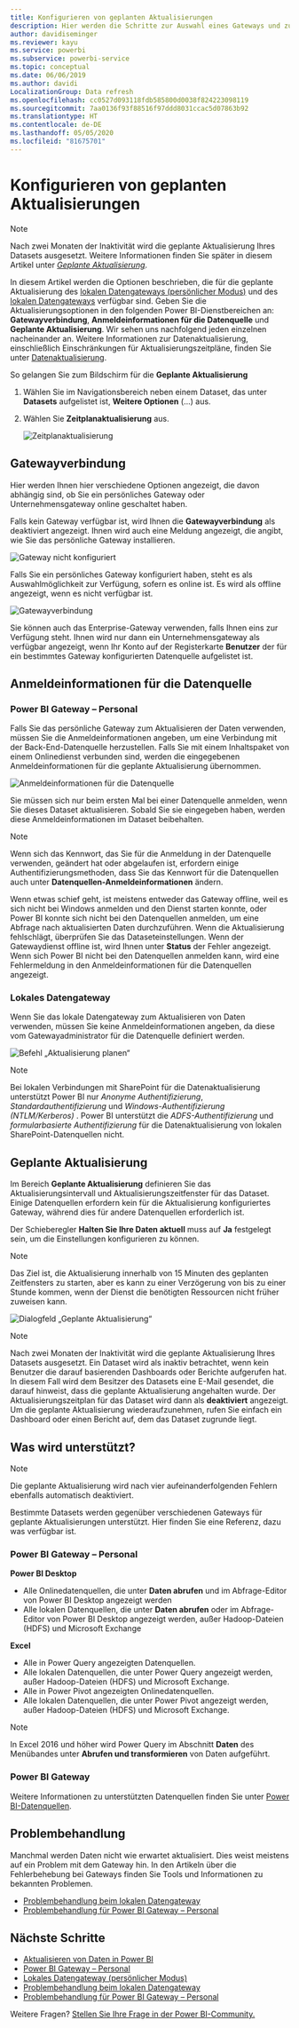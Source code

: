 ```yaml
---
title: Konfigurieren von geplanten Aktualisierungen
description: Hier werden die Schritte zur Auswahl eines Gateways und zur Konfiguration einer geplanten Aktualisierung behandelt.
author: davidiseminger
ms.reviewer: kayu
ms.service: powerbi
ms.subservice: powerbi-service
ms.topic: conceptual
ms.date: 06/06/2019
ms.author: davidi
LocalizationGroup: Data refresh
ms.openlocfilehash: cc0527d093118fdb585800d0038f824223098119
ms.sourcegitcommit: 7aa0136f93f88516f97ddd8031ccac5d07863b92
ms.translationtype: HT
ms.contentlocale: de-DE
ms.lasthandoff: 05/05/2020
ms.locfileid: "81675701"
---
```

# <a name="configure-scheduled-refresh"></a>Konfigurieren von geplanten Aktualisierungen

>[!NOTE]
>Nach zwei Monaten der Inaktivität wird die geplante Aktualisierung Ihres Datasets ausgesetzt. Weitere Informationen finden Sie später in diesem Artikel unter [*Geplante Aktualisierung*](#scheduled-refresh).

In diesem Artikel werden die Optionen beschrieben, die für die geplante Aktualisierung des [lokalen Datengateways (persönlicher Modus)](service-gateway-personal-mode.md) und des [lokalen Datengateways](service-gateway-onprem.md) verfügbar sind. Geben Sie die Aktualisierungsoptionen in den folgenden Power BI-Dienstbereichen an: **Gatewayverbindung**, **Anmeldeinformationen für die Datenquelle** und **Geplante Aktualisierung**. Wir sehen uns nachfolgend jeden einzelnen nacheinander an. Weitere Informationen zur Datenaktualisierung, einschließlich Einschränkungen für Aktualisierungszeitpläne, finden Sie unter [Datenaktualisierung](refresh-data.md#data-refresh).

So gelangen Sie zum Bildschirm für die **Geplante Aktualisierung**

1. Wählen Sie im Navigationsbereich neben einem Dataset, das unter **Datasets** aufgelistet ist, **Weitere Optionen** (...) aus.
2. Wählen Sie **Zeitplanaktualisierung** aus.

    ![Zeitplanaktualisierung](media/refresh-scheduled-refresh/dataset-menu.png)

## <a name="gateway-connection"></a>Gatewayverbindung

Hier werden Ihnen hier verschiedene Optionen angezeigt, die davon abhängig sind, ob Sie ein persönliches Gateway oder Unternehmensgateway online geschaltet haben.

Falls kein Gateway verfügbar ist, wird Ihnen die **Gatewayverbindung** als deaktiviert angezeigt. Ihnen wird auch eine Meldung angezeigt, die angibt, wie Sie das persönliche Gateway installieren.

![Gateway nicht konfiguriert](media/refresh-scheduled-refresh/gateway-not-configured.png)

Falls Sie ein persönliches Gateway konfiguriert haben, steht es als Auswahlmöglichkeit zur Verfügung, sofern es online ist. Es wird als offline angezeigt, wenn es nicht verfügbar ist.

![Gatewayverbindung](media/refresh-scheduled-refresh/gateway-connection.png)

Sie können auch das Enterprise-Gateway verwenden, falls Ihnen eins zur Verfügung steht. Ihnen wird nur dann ein Unternehmensgateway als verfügbar angezeigt, wenn Ihr Konto auf der Registerkarte **Benutzer** der für ein bestimmtes Gateway konfigurierten Datenquelle aufgelistet ist.

## <a name="data-source-credentials"></a>Anmeldeinformationen für die Datenquelle

### <a name="power-bi-gateway---personal"></a>Power BI Gateway – Personal

Falls Sie das persönliche Gateway zum Aktualisieren der Daten verwenden, müssen Sie die Anmeldeinformationen angeben, um eine Verbindung mit der Back-End-Datenquelle herzustellen. Falls Sie mit einem Inhaltspaket von einem Onlinedienst verbunden sind, werden die eingegebenen Anmeldeinformationen für die geplante Aktualisierung übernommen.

![Anmeldeinformationen für die Datenquelle](media/refresh-scheduled-refresh/data-source-credentials-pgw.png)

Sie müssen sich nur beim ersten Mal bei einer Datenquelle anmelden, wenn Sie dieses Dataset aktualisieren. Sobald Sie sie eingegeben haben, werden diese Anmeldeinformationen im Dataset beibehalten.

> [!NOTE]
> Wenn sich das Kennwort, das Sie für die Anmeldung in der Datenquelle verwenden, geändert hat oder abgelaufen ist, erfordern einige Authentifizierungsmethoden, dass Sie das Kennwort für die Datenquellen auch unter **Datenquellen-Anmeldeinformationen** ändern.

Wenn etwas schief geht, ist meistens entweder das Gateway offline, weil es sich nicht bei Windows anmelden und den Dienst starten konnte, oder Power BI konnte sich nicht bei den Datenquellen anmelden, um eine Abfrage nach aktualisierten Daten durchzuführen. Wenn die Aktualisierung fehlschlägt, überprüfen Sie das Dataseteinstellungen. Wenn der Gatewaydienst offline ist, wird Ihnen unter **Status** der Fehler angezeigt. Wenn sich Power BI nicht bei den Datenquellen anmelden kann, wird eine Fehlermeldung in den Anmeldeinformationen für die Datenquellen angezeigt.

### <a name="on-premises-data-gateway"></a>Lokales Datengateway

Wenn Sie das lokale Datengateway zum Aktualisieren von Daten verwenden, müssen Sie keine Anmeldeinformationen angeben, da diese vom Gatewayadministrator für die Datenquelle definiert werden.

![Befehl „Aktualisierung planen“](media/refresh-scheduled-refresh/data-source-credentials-egw.png)

> [!NOTE]
> Bei lokalen Verbindungen mit SharePoint für die Datenaktualisierung unterstützt Power BI nur *Anonyme Authentifizierung*, *Standardauthentifizierung* und *Windows-Authentifizierung (NTLM/Kerberos)* . Power BI unterstützt die *ADFS-Authentifizierung* und *formularbasierte Authentifizierung* für die Datenaktualisierung von lokalen SharePoint-Datenquellen nicht.

## <a name="scheduled-refresh"></a>Geplante Aktualisierung

Im Bereich **Geplante Aktualisierung** definieren Sie das Aktualisierungsintervall und Aktualisierungszeitfenster für das Dataset. Einige Datenquellen erfordern kein für die Aktualisierung konfiguriertes Gateway, während dies für andere Datenquellen erforderlich ist.

Der Schieberegler **Halten Sie Ihre Daten aktuell** muss auf **Ja** festgelegt sein, um die Einstellungen konfigurieren zu können.

> [!NOTE]
> Das Ziel ist, die Aktualisierung innerhalb von 15 Minuten des geplanten Zeitfensters zu starten, aber es kann zu einer Verzögerung von bis zu einer Stunde kommen, wenn der Dienst die benötigten Ressourcen nicht früher zuweisen kann.

![Dialogfeld „Geplante Aktualisierung“](media/refresh-scheduled-refresh/scheduled-refresh.png)

> [!NOTE]
> Nach zwei Monaten der Inaktivität wird die geplante Aktualisierung Ihres Datasets ausgesetzt. Ein Dataset wird als inaktiv betrachtet, wenn kein Benutzer die darauf basierenden Dashboards oder Berichte aufgerufen hat. In diesem Fall wird dem Besitzer des Datasets eine E-Mail gesendet, die darauf hinweist, dass die geplante Aktualisierung angehalten wurde. Der Aktualisierungszeitplan für das Dataset wird dann als **deaktiviert** angezeigt. Um die geplante Aktualisierung wiederaufzunehmen, rufen Sie einfach ein Dashboard oder einen Bericht auf, dem das Dataset zugrunde liegt.

## <a name="whats-supported"></a>Was wird unterstützt?


> [!NOTE]
> Die geplante Aktualisierung wird nach vier aufeinanderfolgenden Fehlern ebenfalls automatisch deaktiviert.

Bestimmte Datasets werden gegenüber verschiedenen Gateways für geplante Aktualisierungen unterstützt. Hier finden Sie eine Referenz, dazu was verfügbar ist.

### <a name="power-bi-gateway---personal"></a>Power BI Gateway – Personal

**Power BI Desktop**

* Alle Onlinedatenquellen, die unter **Daten abrufen** und im Abfrage-Editor von Power BI Desktop angezeigt werden
* Alle lokalen Datenquellen, die unter **Daten abrufen** oder im Abfrage-Editor von Power BI Desktop angezeigt werden, außer Hadoop-Dateien (HDFS) und Microsoft Exchange

**Excel**

* Alle in Power Query angezeigten Datenquellen.
* Alle lokalen Datenquellen, die unter Power Query angezeigt werden, außer Hadoop-Dateien (HDFS) und Microsoft Exchange.
* Alle in Power Pivot angezeigten Onlinedatenquellen.
* Alle lokalen Datenquellen, die unter Power Pivot angezeigt werden, außer Hadoop-Dateien (HDFS) und Microsoft Exchange.

> [!NOTE]
> In Excel 2016 und höher wird Power Query im Abschnitt **Daten** des Menübandes unter **Abrufen und transformieren** von Daten aufgeführt.

### <a name="power-bi-gateway"></a>Power BI Gateway

Weitere Informationen zu unterstützten Datenquellen finden Sie unter [Power BI-Datenquellen](power-bi-data-sources.md).

## <a name="troubleshooting"></a>Problembehandlung
Manchmal werden Daten nicht wie erwartet aktualisiert. Dies weist meistens auf ein Problem mit dem Gateway hin. In den Artikeln über die Fehlerbehebung bei Gateways finden Sie Tools und Informationen zu bekannten Problemen.

- [Problembehandlung beim lokalen Datengateway](service-gateway-onprem-tshoot.md)
- [Problembehandlung für Power BI Gateway – Personal](service-admin-troubleshooting-power-bi-personal-gateway.md)

## <a name="next-steps"></a>Nächste Schritte

- [Aktualisieren von Daten in Power BI](refresh-data.md)  
- [Power BI Gateway – Personal](service-gateway-personal-mode.md)  
- [Lokales Datengateway (persönlicher Modus)](service-gateway-onprem.md)  
- [Problembehandlung beim lokalen Datengateway](service-gateway-onprem-tshoot.md)  
- [Problembehandlung für Power BI Gateway – Personal](service-admin-troubleshooting-power-bi-personal-gateway.md)  

Weitere Fragen? [Stellen Sie Ihre Frage in der Power BI-Community.](https://community.powerbi.com/)